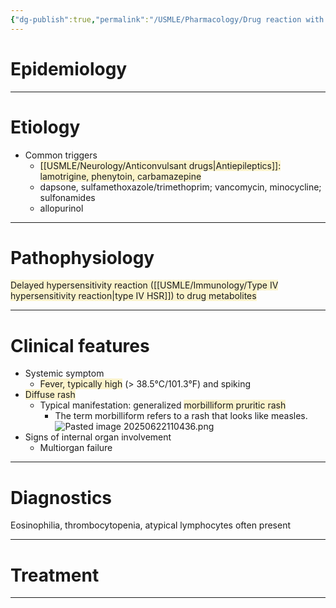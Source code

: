 ```yaml
---
{"dg-publish":true,"permalink":"/USMLE/Pharmacology/Drug reaction with eosinophilia and systemic symptoms/"}
---
```


# Epidemiology


---
# Etiology
- Common triggers
	- <span style="background:rgba(240, 200, 0, 0.2)">[[USMLE/Neurology/Anticonvulsant drugs\|Antiepileptics]]: lamotrigine, phenytoin, carbamazepine</span>
	- dapsone, sulfamethoxazole/trimethoprim; vancomycin, minocycline; sulfonamides
	- allopurinol

---
# Pathophysiology
<span style="background:rgba(240, 200, 0, 0.2)">Delayed hypersensitivity reaction ([[USMLE/Immunology/Type IV hypersensitivity reaction\|type IV HSR]]) to drug metabolites</span>

---
# Clinical features
- Systemic symptom
	- <span style="background:rgba(240, 200, 0, 0.2)">Fever, typically high</span> (> 38.5°C/101.3°F) and spiking
- <span style="background:rgba(240, 200, 0, 0.2)">Diffuse rash</span>
	- Typical manifestation: generalized <span style="background:rgba(240, 200, 0, 0.2)">morbilliform pruritic rash</span>
		- The term morbilliform refers to a rash that looks like measles.![Pasted image 20250622110436.png](/img/user/appendix/Pasted%20image%2020250622110436.png)
- Signs of internal organ involvement
	- Multiorgan failure

---
# Diagnostics
Eosinophilia, thrombocytopenia, atypical lymphocytes often present

---
# Treatment


---
